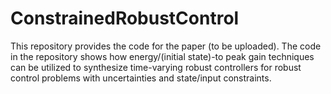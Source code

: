 # ConstrainedRobustControl
This repository provides the code for the paper (to be uploaded). The code in the repository shows how energy/(initial state)-to peak gain techniques can be utilized to synthesize time-varying robust controllers for robust control problems with uncertainties and state/input constraints.
